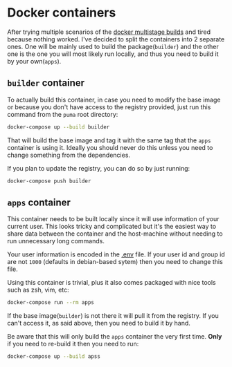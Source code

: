# Docker containers

After trying multiple scenarios of the [docker multistage
builds](https://docs.docker.com/develop/develop-images/multistage-build) and
tired because nothing worked. I've decided to split the containers into 2
separate ones. One will be mainly used to build the package(`builder`) and the
other one is the one you will most likely run locally, and thus you need to
build it by your own(`apps`).

## `builder` container

To actually build this container, in case you need to modify the base image or
because you don't have access to the registry provided, just run this command
from the `puma` root directory:

```sh
docker-compose up --build builder
```

That will build the base image and tag it with the same tag that the `apps`
container is using it. Ideally you should never do this unless you need to
change something from the dependencies.

If you plan to update the registry, you can do so by just running:

```sh
docker-compose push builder
```

## `apps` container

This container needs to be built locally since it will use information of your
current user. This looks tricky and complicated but it's the easiest way to
share data between the container and the host-machine without needing to run
unnecessary long commands.

Your user information is encoded in the [.env](../.env) file. If your user id
and group id are not `1000` (defaults in debian-based sytem) then you need to
change this file.

Using this container is trivial, plus it also comes packaged with nice tools
such as zsh, vim, etc:

```sh
docker-compose run --rm apps
```

If the base image(`builder`) is not there it will pull it from the registry. If
you can't access it, as said above, then you need to build it by hand. 

Be aware that this will only build the `apps` container the very first time.
**Only** if you need to re-build it then you need to run:

```sh
docker-compose up --build apss
```
